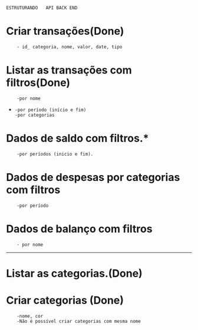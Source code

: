     ESTRUTURANDO   API BACK END

# Criar transações(Done)

    	- id_ categoria, nome, valor, date, tipo

# Listar as transações com filtros(Done)

    	-por nome

-     -por período (início e fim)
      -por categorias

# Dados de saldo com filtros.*

    	-por períodos (inicio e fim).

# Dados de despesas por categorias com filtros

    	-por período

# Dados de balanço com filtros

    	- por nome

---

# Listar as categorias.(Done)

# Criar categorias (Done)

    	-nome, cor
    	-Não é possível criar categorias com mesma nome

